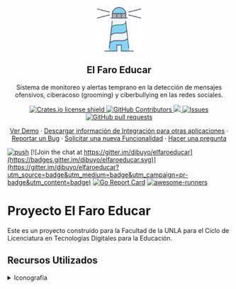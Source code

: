 <p align="center">
 <img width="100px" src="https://raw.githubusercontent.com/dibuyo/elfaroeducar/main/public/images/elfaroeducar-light.svg" align="center" alt="El Faro Educar" />
 <h2 align="center">El Faro Educar</h2>
 <p align="center">Sistema de monitoreo y alertas temprano en la detección de mensajes ofensivos, ciberacoso (grooming) y ciberbullying en las redes sociales.</p>
</p>
  <p align="center">
    <a href="https://shields.io/">
        <img src="https://img.shields.io/crates/l/logos.svg" alt="Crates.io license shield">
    </a>
    <a href="https://github.com/dibuyo/elfaroeducar/graphs/contributors">
      <img alt="GitHub Contributors" src="https://img.shields.io/github/contributors/dibuyo/elfaroeducar" />
    </a>
    <a href="https://github.com/dibuyo/elfaroeducar">
      <img src="https://codecov.io/gh/dibuyo/elfaroeducar/branch/master/graph/badge.svg" />
    </a>
    <a href="https://github.com/dibuyo/elfaroeducar/issues">
      <img alt="Issues" src="https://img.shields.io/github/issues/dibuyo/elfaroeducar?color=0088ff" />
    </a>
    <a href="https://github.com/dibuyo/elfaroeducar/pulls">
      <img alt="GitHub pull requests" src="https://img.shields.io/github/issues-pr/dibuyo/elfaroeducar?color=0088ff" />
    </a>
    <br />
  </p>
  <p align="center">
    <a href="#demo">Ver Demo</a>
    ·
    <a href="#api">Descargar información de Integración para otras aplicaciones</a>
    ·
    <a href="https://github.com/dibuyo/elfaroeducar/issues/new/choose">Reportar un Bug</a>
    ·
    <a href="https://github.com/dibuyo/elfaroeducar/issues/new/choose">Solicitar una nueva Funcionalidad</a>
    ·
    <a href="https://github.com/dibuyo/elfaroeducar/discussions">Hacer una pregunta</a>
  </p>

[![push](https://github.com/dibuyo/elfaroeducar/workflows/push/badge.svg?branch=master&event=push)](https://github.com/dibuyo/elfaroeducar/actions)
[![Join the chat at https://gitter.im/dibuyo/elfaroeducar](https://badges.gitter.im/dibuyo/elfaroeducar.svg)](https://gitter.im/dibuyo/elfaroeducar?utm_source=badge&utm_medium=badge&utm_campaign=pr-badge&utm_content=badge)
[![Go Report Card](https://goreportcard.com/badge/github.com/dibuyo/elfaroeducar)](https://goreportcard.com/report/github.com/dibuyo/elfaroeducar)
[![awesome-runners](https://img.shields.io/badge/listed%20on-awesome--runners-blue.svg)](https://github.com/jonico/awesome-runners)

# Proyecto El Faro Educar

Este es un proyecto construido para la Facultad de la UNLA para el Ciclo de Licenciatura en Tecnologías Digitales para la Educación.

## Recursos Utilizados
<details>
  <summary>Iconografía</summary>
    Link a la libreria: [Favicon](https://www.svgrepo.com/svg/227410/lighthouse)
    Licencia: [CC0 License](https://www.svgrepo.com/page/licensing#CC0)
</details>

